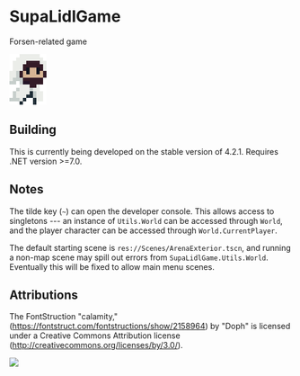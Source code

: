 # SupaLidlGame

Forsen-related game

![](./Assets/Sprites/Characters/forsen2-portrait.png)

## Building

This is currently being developed on the stable version of 4.2.1. Requires
.NET version >=7.0.

## Notes

The tilde key (`~`) can open the developer console. This allows access to
singletons --- an instance of `Utils.World` can be accessed through `World`,
and the player character can be accessed through `World.CurrentPlayer`.

The default starting scene is `res://Scenes/ArenaExterior.tscn`, and running a
non-map scene may spill out errors from `SupaLidlGame.Utils.World`. Eventually
this will be fixed to allow main menu scenes.

## Attributions

The FontStruction "calamity,"
(https://fontstruct.com/fontstructions/show/2158964) by "Doph" is licensed
under a Creative Commons Attribution license
(http://creativecommons.org/licenses/by/3.0/).

![](https://i.redd.it/fcy6t049yzr91.png)
